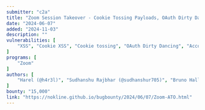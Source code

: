 ```yaml
---
submitter: "c2a"
title: "Zoom Session Takeover - Cookie Tossing Payloads, OAuth Dirty Dancing, Browser Permissions Hijacking, and WAF abuse"
date: "2024-06-07"
added: "2024-11-03"
description: ""
vulnerabilities: [
    "XSS", "Cookie XSS", "Cookie tossing", "OAuth Dirty Dancing", "Account takeover"
]
programs: [
    "Zoom"
]
authors: [
    "Harel (@h4r3l)", "Sudhanshu Rajbhar (@sudhanshur705)", "Bruno Halltari (@BrunoModificato)"
]
bounty: "15,000"
link: "https://nokline.github.io/bugbounty/2024/06/07/Zoom-ATO.html"
---
```




